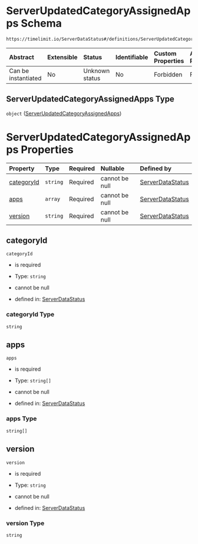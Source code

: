 # ServerUpdatedCategoryAssignedApps Schema

```txt
https://timelimit.io/ServerDataStatus#/definitions/ServerUpdatedCategoryAssignedApps
```



| Abstract            | Extensible | Status         | Identifiable | Custom Properties | Additional Properties | Access Restrictions | Defined In                                                                            |
| :------------------ | :--------- | :------------- | :----------- | :---------------- | :-------------------- | :------------------ | :------------------------------------------------------------------------------------ |
| Can be instantiated | No         | Unknown status | No           | Forbidden         | Forbidden             | none                | [ServerDataStatus.schema.json\*](ServerDataStatus.schema.json "open original schema") |

## ServerUpdatedCategoryAssignedApps Type

`object` ([ServerUpdatedCategoryAssignedApps](serverdatastatus-definitions-serverupdatedcategoryassignedapps.md))

# ServerUpdatedCategoryAssignedApps Properties

| Property                  | Type     | Required | Nullable       | Defined by                                                                                                                                                                                                               |
| :------------------------ | :------- | :------- | :------------- | :----------------------------------------------------------------------------------------------------------------------------------------------------------------------------------------------------------------------- |
| [categoryId](#categoryid) | `string` | Required | cannot be null | [ServerDataStatus](serverdatastatus-definitions-serverupdatedcategoryassignedapps-properties-categoryid.md "https://timelimit.io/ServerDataStatus#/definitions/ServerUpdatedCategoryAssignedApps/properties/categoryId") |
| [apps](#apps)             | `array`  | Required | cannot be null | [ServerDataStatus](serverdatastatus-definitions-serverupdatedcategoryassignedapps-properties-apps.md "https://timelimit.io/ServerDataStatus#/definitions/ServerUpdatedCategoryAssignedApps/properties/apps")             |
| [version](#version)       | `string` | Required | cannot be null | [ServerDataStatus](serverdatastatus-definitions-serverupdatedcategoryassignedapps-properties-version.md "https://timelimit.io/ServerDataStatus#/definitions/ServerUpdatedCategoryAssignedApps/properties/version")       |

## categoryId



`categoryId`

*   is required

*   Type: `string`

*   cannot be null

*   defined in: [ServerDataStatus](serverdatastatus-definitions-serverupdatedcategoryassignedapps-properties-categoryid.md "https://timelimit.io/ServerDataStatus#/definitions/ServerUpdatedCategoryAssignedApps/properties/categoryId")

### categoryId Type

`string`

## apps



`apps`

*   is required

*   Type: `string[]`

*   cannot be null

*   defined in: [ServerDataStatus](serverdatastatus-definitions-serverupdatedcategoryassignedapps-properties-apps.md "https://timelimit.io/ServerDataStatus#/definitions/ServerUpdatedCategoryAssignedApps/properties/apps")

### apps Type

`string[]`

## version



`version`

*   is required

*   Type: `string`

*   cannot be null

*   defined in: [ServerDataStatus](serverdatastatus-definitions-serverupdatedcategoryassignedapps-properties-version.md "https://timelimit.io/ServerDataStatus#/definitions/ServerUpdatedCategoryAssignedApps/properties/version")

### version Type

`string`
